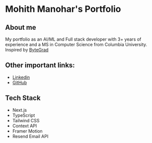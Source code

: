# Mohith Manohar's Portfolio

## About me
My portfolio as an AI/ML and Full stack developer with 3+ years of experience and a MS in Computer Science from Columbia University. Inspired by [ByteGrad](https://github.com/ByteGrad/portfolio-website)

## Other important links:
- [Linkedin](https://linkedin.com/in/mohithmanoharcu)
- [GitHub](https://github.com/mohith2017)


## Tech Stack

- Next.js
- TypeScript
- Tailwind CSS
- Context API
- Framer Motion
- Resend Email API



